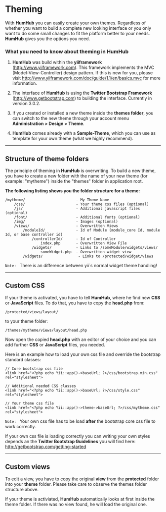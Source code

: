 Theming
=======

With **HumHub** you can easily create your own themes. Regardless of whether you want to build a complete new looking interface or you only want to do some small changes to fit the platform better to your needs. **HumHub** gives you the options you need. 

### What you need to know about theming in HumHub
1. **HumHub** was build within the **yiiframework** (<http://www.yiiframework.com>). This framework implements the MVC (Model-View-Controller) design pattern. If this is new for you, please visit <http://www.yiiframework.com/doc/guide/1.1/en/basics.mvc> for more information.

2. The interface of **HumHub** is using the **Twitter Bootstrap Framework** (<http://www.getbootstrap.com>) to building the interface. Currently in version 3.0.2.

3. If you created or installed a new theme inside the **themes folder**, you can switch to the new theme through your account menu **Administration > Design > Theme**. 

4. **HumHub** comes already with a **Sample-Theme**, which you can use as template for your own theme (what we highly recommend).

---

## Structure of theme folders

The principle of theming in **HumHub** is overwriting. To build a new theme, you have to create a new folder with the name of your new theme (for example: "mytheme") inside the "themes" folder in application root.

**The following listing shows you the folder structure for a theme:**

    /mytheme/                       - My Theme Name
        /css/                       - Your theme css files (optional)
        /js/                        - Additional javascript files (optional)
        /font/                      - Additional fonts (optional)
        /img/                       - Images (optional)         
        /views/                     - Overwritten Views
            /moduleId/              - Id of Module (module_core Id, module Id, or base controller id)
                /controllerId/      - Id of Controller
                    index.php       - Overwritten View File
                /widgets/           - Links to /someModule/widgets/views/
                    someWidget.php  - Overwritten widget view
            /widgets/                - Links to /protected/widget/views

``Note: ``  There is an difference between yii´s normal widget theme handling!

---

## Custom CSS
If your theme is activated, you have to tell **HumHub**, where he find new **CSS** or **JavaScript** files. To do that, you have to copy the **head.php** from:

    /protected/views/layout/

to your theme folder:

    /themes/mytheme/views/layout/head.php

Now open the copied **head.php** with an editor of your choice and you can add further **CSS** or **JavaScript** files, you needed.

Here is an example how to load your own css file and override the bootstrap standard classes:

    // Core bootstrap css file
    <link href="<?php echo Yii::app()->baseUrl; ?>/css/bootstrap.min.css" rel="stylesheet">

    // Additional needed CSS classes
    <link href="<?php echo Yii::app()->baseUrl; ?>/css/style.css" rel="stylesheet">

    // Your theme css file
    <link href="<?php echo Yii::app()->theme->baseUrl; ?>/css/mytheme.css" rel="stylesheet">

``Note: ``  Your own css file has to be load **after** the bootstrap core css file to work correctly.

If your own css file is loading correctly you can writing your own styles depends an the **Twitter Bootstrap Guidelines** you will find here: <http://getbootstrap.com/getting-started>

---

## Custom views
To edit a view, you have to copy the original **view** from the **protected** folder into your **theme** folder. Please take care to observe the themes folder structure above.

If your theme is activiated, **HumHub** automatically looks at first inside the theme folder. If there was no view found, he will load the original one.




